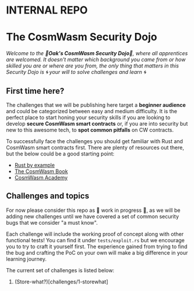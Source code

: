 # INTERNAL REPO

# The CosmWasm Security Dojo

*Welcome to the :japanese_castle:**Oak's CosmWasm Security Dojo**:japanese_castle:, where all apprentices are welcomed. It doesn't matter which background you came from or how skilled you are or where are you from, the only thing that matters in this Security Dojo is :cyclone: your will to solve challenges and learn :cyclone:*

## First time here?

The challenges that we will be publishing here target a **beginner audience** and could be categorized between easy and medium difficulty. It is the perfect place to start honing your security skills if you are looking to develop **secure CosmWasm smart contracts** or, if you are into security but new to this awesome tech, to **spot common pitfalls** on CW contracts.

To successfully face the challenges you should get familiar with Rust and CosmWasm smart contracts first. There are plenty of resources out there, but the below could be a good starting point:

- [Rust by example](https://doc.rust-lang.org/rust-by-example/index.html)
- [The CosmWasm Book](https://book.cosmwasm.com/)
- [CosmWasm Academy](https://cosmwasm.getlearnworlds.com/)

## Challenges and topics

For now please consider this repo as :construction: work in progress :construction:, as we will be adding new challenges until we have covered a set of common security bugs that we consider "a must know".

Each challenge will include the working proof of concept along with other functional tests! You can find it under `tests/exploit.rs` but we encourage you to try to craft it yourself first. The experience gained from trying to find the bug and crafting the PoC on your own will make a big difference in your learning journey.

The current set of challenges is listed below:

1. (Store-what?)[challenges/1-storewhat]

